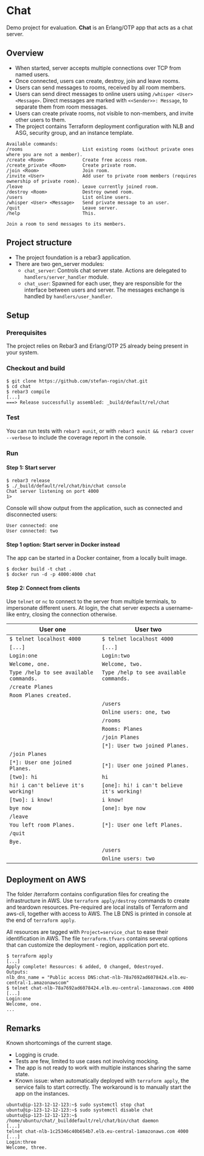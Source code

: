 # Chat

Demo project for evaluation. __Chat__ is an Erlang/OTP app that acts as a chat server.

## Overview

- When started, server accepts multiple connections over TCP from named users.
- Once connected, users can create, destroy, join and leave rooms. 
- Users can send messages to rooms, received by all room members.
- Users can send direct messages to online users using `/whisper <User> <Message>`. Direct messages are marked with `<<Sender>>: Message`, to separate them from room messages.
- Users can create private rooms, not visible to non-members, and invite other users to them.
- The project contains Terraform deployment configuration with NLB and ASG, security group, and an instance template.

```
Available commands:
/rooms                      List existing rooms (without private ones where you are not a member).
/create <Room>              Create free access room.
/create_private <Room>      Create private room.
/join <Room>                Join room.
/invite <User>              Add user to private room members (requires ownership of private room).
/leave                      Leave currently joined room.
/destroy <Room>             Destroy owned room.
/users                      List online users.
/whisper <User> <Message>   Send private message to an user.
/quit                       Leave server.
/help                       This.

Join a room to send messages to its members.
```

## Project structure

- The project foundation is a rebar3 application.
- There are two gen_server modules:
    - `chat_server`: Controls chat server state. Actions are delegated to `handlers/server_handler` module.
    - `chat_user`: Spawned for each user, they are responsible for the interface between users and server. The messages exchange is handled by `handlers/user_handler`.

## Setup

### Prerequisites
The project relies on Rebar3 and Erlang/OTP 25 already being present in your system.

### Checkout and build

    $ git clone https://github.com/stefan-rogin/chat.git
    $ cd chat
    $ rebar3 compile
    [...]
    ===> Release successfully assembled: _build/default/rel/chat

### Test

You can run tests with `rebar3 eunit`, or with `rebar3 eunit && rebar3 cover --verbose` to include the coverage report in the console.

### Run

#### Step 1: Start server

    $ rebar3 release
    $ ./_build/default/rel/chat/bin/chat console
    Chat server listening on port 4000
    1>
 
 Console will show output from the application, such as connected and disconnected users:

    User connected: one
    User connected: two

#### Step 1 option: Start server in Docker instead

The app can be started in a Docker container, from a locally built image.

```
$ docker build -t chat .
$ docker run -d -p 4000:4000 chat
```

#### Step 2: Connect from clients

Use `telnet` or `nc` to connect to the server from multiple terminals, to impersonate different users. At login, the chat server expects a username-like entry, closing the connection otherwise.

| **User one**                                | **User two**                                  |
|---------------------------------------------|-----------------------------------------------|
| `$ telnet localhost 4000`                   | `$ telnet localhost 4000`                     |
| `[...]`                                     | `[...]`                                       |
| `Login:one`                                 | `Login:two`                                   |
| `Welcome, one.`                             | `Welcome, two.`                               |
| `Type /help to see available commands.`     | `Type /help to see available commands.`       |
| `/create Planes`                            |                                               |
| `Room Planes created.`                      |                                               |
|                                             | `/users`                                      |
|                                             | `Online users: one, two`                      |
|                                             | `/rooms`                                      |
|                                             | `Rooms: Planes`                               |
|                                             | `/join Planes`                                |
|                                             | `[*]: User two joined Planes.`                |
| `/join Planes`                              |                                               |
| `[*]: User one joined Planes.`              | `[*]: User one joined Planes.`                |
| `[two]: hi`                                 | `hi`                                          |
| `hi! i can't believe it's working!`         | `[one]: hi! i can't believe it's working!`    |
| `[two]: i know!`                            | `i know!`                                     |
| `bye now`                                   | `[one]: bye now`                              |
| `/leave`                                    |                                               |
| `You left room Planes.`                     | `[*]: User one left Planes.`                  |
| `/quit`                                     |                                               |
| `Bye.`                                      |                                               |
|                                             | `/users`                                      |
|                                             | `Online users: two`                           |


## Deployment on AWS

The folder /terraform contains configuration files for creating the infrastructure in AWS. Use `terraform apply/destroy` commands to create and teardown resources. Pre-required are local installs of Terraform and aws-cli, together with access to AWS. The LB DNS is printed in console at the end of `terraform apply`.

All resources are tagged with `Project=service_chat` to ease their identification in AWS. The file `terraform.tfvars` contains several options that can customize the deployment - region, application port etc.

```
$ terraform apply
[...]
Apply complete! Resources: 6 added, 0 changed, 0destroyed.
Outputs:
nlb_dns_name = "Public access DNS:chat-nlb-78a7692ad6078424.elb.eu-central-1.amazonawscom"
$ telnet chat-nlb-78a7692ad6078424.elb.eu-central-1amazonaws.com 4000
[...]
Login:one
Welcome, one.
...
```

## Remarks

Known shortcomings of the current stage.

- Logging is crude.
- Tests are few, limited to use cases not involving mocking.
- The app is not ready to work with multiple instances sharing the same state.
- Known issue: when automatically deployed with `terraform apply`, the service fails to start correctly. The workaround is to manually start the app on the instances. 

```
ubuntu@ip-123-12-12-123:~$ sudo systemctl stop chat
ubuntu@ip-123-12-12-123:~$ sudo systemctl disable chat
ubuntu@ip-123-12-12-123:~$ /home/ubuntu/chat/_builddefault/rel/chat/bin/chat daemon
[...]
telnet chat-nlb-1c25346c40b654b7.elb.eu-central-1amazonaws.com 4000
[...]
Login:three
Welcome, three.
```